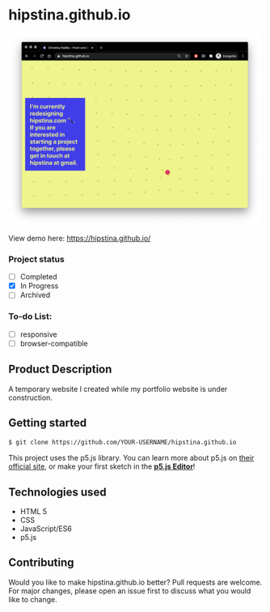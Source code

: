 # hipstina.github.io

<img src="https://github.com/hipstina/hipstina.github.io/blob/master/assets/preview.png" width="500px" alt="preview of hipstina.github.io displays under construction message">

View demo here: https://hipstina.github.io/
### Project status
- [ ] Completed
- [X] In Progress
- [ ] Archived   
### To-do List:
 - [ ] responsive
 - [ ] browser-compatible

## Product Description
A temporary website I created while my portfolio website is under construction.
    
## Getting started
```zsh
$ git clone https://github.com/YOUR-USERNAME/hipstina.github.io
```
This project uses the p5.js library. You can learn more about p5.js on [their official site](https://p5js.org/libraries/), or make your first sketch in the **[p5.js Editor](https://editor.p5js.org/)**!
 
## Technologies used
- HTML 5
- CSS
- JavaScript/ES6
- p5.js
    
## Contributing
Would you like to make hipstina.github.io better? Pull requests are welcome. For major changes, please open an issue first to discuss what you would like to change.

